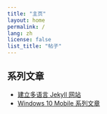 ```yaml
---
title: "主页"
layout: home
permalink: /
lang: zh
license: false
list_title: "帖子"
---
```


## 系列文章

- [建立多语言 Jekyll 网站](/collections/multilingual-jekyll-site)
- [Windows 10 Mobile 系列文章](/collections/windows-10-mobile)
